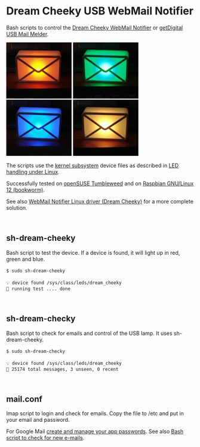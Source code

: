Dream Cheeky USB WebMail Notifier
=================================

Bash scripts to control the [Dream Cheeky WebMail Notifier](https://web.archive.org/web/20130701042120/http://dreamcheeky.com/webmail-notifier) or [getDigital USB Mail Melder](https://www.getdigital.de/pages/offlineprodukt/usb-mail-melder).

![Orange](img/m860.jpg)
![Green](img/m080.jpg)
![Blue](img/m008.jpg)
![Yellow](img/m880.jpg)

The scripts use the [kernel subsystem](https://www.kernel.org/doc/html/latest/subsystem-apis.html) device files as described in [LED handling under Linux](https://www.kernel.org/doc/html/latest/leds/leds-class.html).

Successfully tested on [openSUSE Tumbleweed](https://get.opensuse.org/tumbleweed/) and on [Raspbian GNU/Linux 12 (bookworm)](https://www.raspberrypi.com/software/).

See also [WebMail Notifier Linux driver (Dream Cheeky)](https://github.com/danielkaefer/usblamp) for a more complete solution.

&#160;

sh-dream-cheeky
---------------

Bash script to test the device. If a device is found, it will light up in red, green and blue.

```
$ sudo sh-dream-cheeky

💡 device found /sys/class/leds/dream_cheeky
🚥 running test .... done
```

&#160;

sh-dream-checky
---------------

Bash script to check for emails and control of the USB lamp. It uses sh-dream-cheeky.

```
$ sudo sh-dream-checky

💡 device found /sys/class/leds/dream_cheeky
📨 25174 total messages, 3 unseen, 0 recent
```

&#160;

mail.conf
---------------
Imap script to login and check for emails. Copy the file to /etc and put in your email and password.

For Google Mail [create and manage your app passwords](https://myaccount.google.com/apppasswords).
See also [Bash script to check for new e-mails](https://stackoverflow.com/q/27134018).

&#160;
